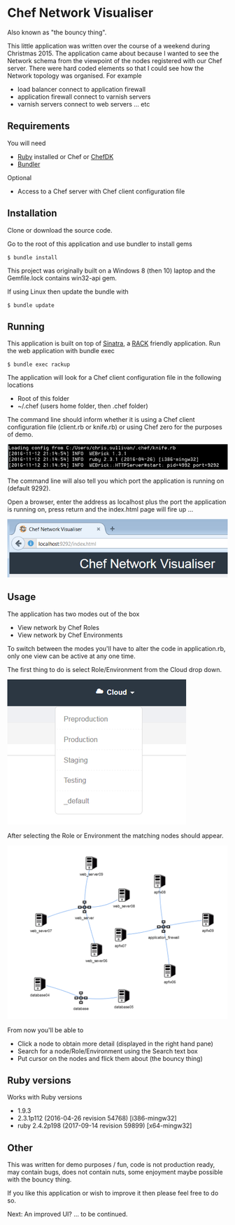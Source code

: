 Chef Network Visualiser
=======================

Also known as "the bouncy thing".

This little application was written over the course of a weekend during Christmas 2015. 
The application came about because I wanted to see the Network schema from the viewpoint of the nodes registered with our Chef server.
There were hard coded elements so that I could see how the Network topology was organised.
For example 
* load balancer connect to application firewall 
* application firewall connect to varnish servers
* varnish servers connect to web servers ... etc

## Requirements

You will need 
* [Ruby](https://www.ruby-lang.org/en/documentation/installation/) installed or Chef or [ChefDK](https://downloads.chef.io/chefdk)
* [Bundler](http://bundler.io/)

Optional
* Access to a Chef server with Chef client configuration file 

## Installation

Clone or download the source code.

Go to the root of this application and use bundler to install gems

```
$ bundle install
```

This project was originally built on a Windows 8 (then 10) laptop and the Gemfile.lock contains win32-api gem.

If using Linux then update the bundle with
```
$ bundle update
``` 

## Running

This application is built on top of [Sinatra](http://sinatrarb.com/), a [RACK](https://rack.github.io/) friendly application.
Run the web application with bundle exec

```
$ bundle exec rackup
```

The application will look for a Chef client configuration file in the following locations
* Root of this folder
* ~/.chef (users home folder, then .chef folder)

The command line should inform whether it is using a Chef client configuration file (client.rb or knife.rb) or using Chef zero for the purposes of demo.

![Image of application run with bundle exec rackup](images/show_config.png)

The command line will also tell you which port the application is running on (default 9292).

Open a browser, enter the address as localhost plus the port the application is running on, press return and the index.html page will fire up ...

![Image of browser with index page loaded](images/index_in_browser.png)

## Usage

The application has two modes out of the box
* View network by Chef Roles
* View network by Chef Environments

To switch between the modes you'll have to alter the code in application.rb, only one view can be active at any one time.

The first thing to do is select Role/Environment from the Cloud drop down.

![Image of cloud selection](images/select_cloud.png)

After selecting the Role or Environment the matching nodes should appear.

![Image of network nodes](images/network_nodes.png)

From now you'll be able to
* Click a node to obtain more detail (displayed in the right hand pane)
* Search for a node/Role/Environment using the Search text box
* Put cursor on the nodes and flick them about (the bouncy thing)

## Ruby versions

Works with Ruby versions
* 1.9.3 
* 2.3.1p112 (2016-04-26 revision 54768) [i386-mingw32]
* ruby 2.4.2p198 (2017-09-14 revision 59899) [x64-mingw32]

## Other

This was written for demo purposes / fun, code is not production ready, may contain bugs, does not contain nuts, some enjoyment maybe possible with the bouncy thing.

If you like this application or wish to improve it then please feel free to do so.

Next: An improved UI? ... to be continued.
